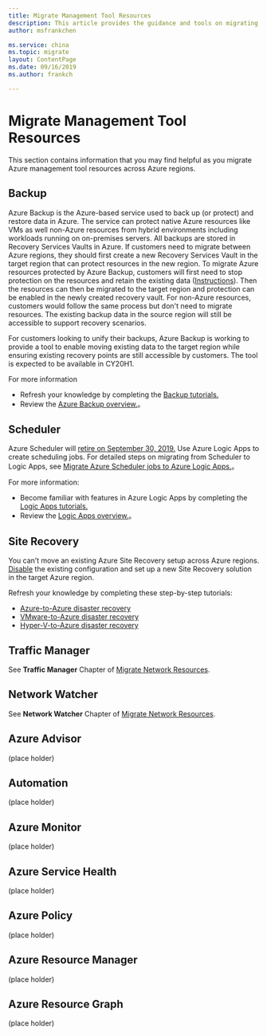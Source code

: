 ```yaml
---
title: Migrate Management Tool Resources
description: This article provides the guidance and tools on migrating media resources.
author: msfrankchen

ms.service: china 
ms.topic: migrate
layout: ContentPage 
ms.date: 09/16/2019
ms.author: frankch

---
```



# Migrate Management Tool Resources

This section contains information that you may find helpful as you migrate Azure management tool resources across Azure regions.

## Backup

Azure Backup is the Azure-based service used to back up (or protect) and restore data in Azure. The service can protect native Azure resources like VMs as well non-Azure resources from hybrid environments including workloads running on on-premises servers. All backups are stored in Recovery Services Vaults in Azure.
If customers need to migrate between Azure regions, they should first create a new Recovery Services Vault in the target region that can protect resources in the new region. To migrate Azure resources protected by Azure Backup, customers will first need to stop protection on the resources and retain the existing data ([Instructions](https://docs.azure.cn/zh-cn/backup/backup-azure-manage-vms#stop-protecting-a-vm)). Then the resources can then be migrated to the target region and protection can be enabled in the newly created recovery vault. For non-Azure resources, customers would follow the same process but don't need to migrate resources. The existing backup data in the source region will still be accessible to support recovery scenarios.

For customers looking to unify their backups, Azure Backup is working to provide a tool to enable moving existing data to the target region while ensuring existing recovery points are still accessible by customers. The tool is expected to be available in CY20H1.

For more information

* Refresh your knowledge by completing the [Backup tutorials.](https://docs.azure.cn/backup/#step-by-step-tutorials)
* Review the [Azure Backup overview.](https://docs.azure.cn/backup/backup-overview)。

## Scheduler

Azure Scheduler will [retire on September 30, 2019.](https://azure.microsoft.com/updates/azure-scheduler-will-retire-on-september-30-2019/) Use Azure Logic Apps to create scheduling jobs. For detailed steps on migrating from Scheduler to Logic Apps, see [Migrate Azure Scheduler jobs to Azure Logic Apps.](https://docs.azure.cn/scheduler/migrate-from-scheduler-to-logic-apps)。

For more information: 
* Become familiar with features in Azure Logic Apps by completing the [Logic Apps tutorials.](https://docs.azure.cn/logic-apps/#step-by-step-tutorials)
* Review the [Logic Apps overview.](https://docs.azure.cn/logic-apps/logic-apps-overview)。
 
## Site Recovery

You can’t move an existing Azure Site Recovery setup across Azure regions. [Disable](https://docs.azure.cn/zh-cn/site-recovery/site-recovery-manage-registration-and-protection) the existing configuration and set up a new Site Recovery solution in the target Azure region.

Refresh your knowledge by completing these step-by-step tutorials:
* [Azure-to-Azure disaster recovery](https://docs.azure.cn/zh-cn/site-recovery/#azure-to-azure)
* [VMware-to-Azure disaster recovery](https://docs.azure.cn/zh-cn/site-recovery/#vmware)
* [Hyper-V-to-Azure disaster recovery](https://docs.azure.cn/zh-cn/site-recovery/#hyper-v)

## Traffic Manager

See **Traffic Manager** Chapter of [Migrate Network Resources](china-migration-guidance-networking.md).

## Network Watcher

See **Network Watcher** Chapter of [Migrate Network Resources](china-migration-guidance-networking.md).


## Azure Advisor
(place holder)

## Automation
(place holder)

## Azure Monitor
(place holder)

## Azure Service Health
(place holder)

## Azure Policy
(place holder)

## Azure Resource Manager
(place holder)

## Azure Resource Graph
(place holder)

